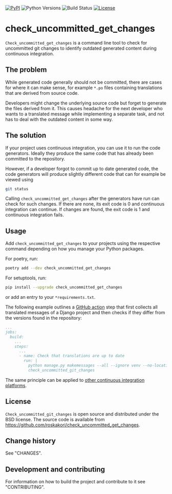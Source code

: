 [![PyPI](https://img.shields.io/pypi/v/check_uncommitted_get_changes)](https://pypi.org/project/check_uncommitted_get_changes/)
![Python Versions](https://img.shields.io/pypi/pyversions/check_uncommitted_get_changes.svg)
![Build Status](https://github.com/roskakori/check_uncommitted_get_changes/actions/workflows/build.yaml/badge.svg)
[![License](https://img.shields.io/github/license/roskakori/check_uncommitted_get_changes)](https://opensource.org/licenses/BSD-3-Clause)

# check_uncommitted_get_changes

`Check_uncommitted_get_changes` is a command line tool to check for
uncommitted git changes to identify outdated generated content during
continuous integration.

## The problem

While generated code generally should not be committed, there are cases for
where it can make sense, for example `*.po` files containing translations that
are derived from source code.

Developers might change the underlying source code but forget to generate
the files derived from it. This causes headache for the next developer
who wants to a translated message while implementing a separate task, and
not has to deal with the outdated content in some way.

## The solution

If your project uses continuous integration, you can use it to run the
code generators. Ideally they produce the same code that has already been
committed to the repository.

However, if a developer forgot to commit up to date generated code, the
code generators will produce slightly different code that can for example
be viewed using

```bash
git status
```

Calling `check_uncommitted_get_changes` after the generators have run can
check for such changes. If there are none, its exit code is 0 and
continuous integration can continue. If changes are found, the exit code is
1 and continuous integration fails.

## Usage

Add `check_uncommitted_get_changes` to your projects using the respective
command depending on how you manage your Python packages.

For poetry, run:

```bash
poetry add --dev check_uncommitted_get_changes
```

For setuptools, run:

```bash
pip install --upgrade check_uncommitted_get_changes
```

or add an entry to your `*requirements.txt`.

The following example outlines a
[GitHub action](https://github.com/features/actions) step that first collects
all translated messages of a Django project and then checks if they differ
from the versions found in the repository:

```yaml
...
jobs:
  build:
    ...
    steps:
      ...
      - name: Check that translations are up to date
        run: |
          python manage.py makemessages --all --ignore venv --no-location --no-obsolete
          check_uncommitted_git_changes
```

The same principle can be applied to
[other continuous integration platforms](https://en.wikipedia.org/wiki/Comparison_of_continuous_integration_software).

## License

`Check_uncommitted_git_changes` is open source and distributed under the BSD
license. The source code is available from
<https://github.com/roskakori/check_uncommitted_get_changes>.

## Change history

See "CHANGES".

## Development and contributing

For information on how to build the project and contribute to it see "CONTRIBUTING".
